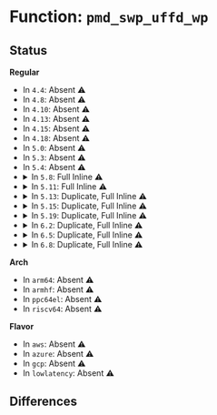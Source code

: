 # Function: <code>pmd_swp_uffd_wp</code>

## Status
<b>Regular</b>
<ul>
<li>
In <code>4.4</code>: Absent ⚠️
</li>
<li>
In <code>4.8</code>: Absent ⚠️
</li>
<li>
In <code>4.10</code>: Absent ⚠️
</li>
<li>
In <code>4.13</code>: Absent ⚠️
</li>
<li>
In <code>4.15</code>: Absent ⚠️
</li>
<li>
In <code>4.18</code>: Absent ⚠️
</li>
<li>
In <code>5.0</code>: Absent ⚠️
</li>
<li>
In <code>5.3</code>: Absent ⚠️
</li>
<li>
In <code>5.4</code>: Absent ⚠️
</li>
<li>
<details>
<summary>In <code>5.8</code>: Full Inline ⚠️</summary>

**Collision:** Unique Static

**Inline:** Full

**Transformation:** False

**Instances:**

```
In mm/huge_memory.c (ffffffff812ea2e8)
Location: arch/x86/include/asm/pgtable.h:1356
Inline: True
Inline callers:
  - mm/huge_memory.c:__split_huge_pmd_locked
```
</details>
</li>
<li>
<details>
<summary>In <code>5.11</code>: Full Inline ⚠️</summary>

**Collision:** Unique Static

**Inline:** Full

**Transformation:** False

**Instances:**

```
In mm/huge_memory.c (ffffffff812f5509)
Location: arch/x86/include/asm/pgtable.h:1352
Inline: True
Inline callers:
  - mm/huge_memory.c:__split_huge_pmd_locked
```
</details>
</li>
<li>
<details>
<summary>In <code>5.13</code>: Duplicate, Full Inline ⚠️</summary>

**Collision:** Static Duplication

**Inline:** Full

**Transformation:** False

**Instances:**

```
In mm/gup.c (ffffffff81298174)
Location: arch/x86/include/asm/pgtable.h:1352
Inline: True
```
```
In mm/memory.c (0)
Location: arch/x86/include/asm/pgtable.h:1352
Inline: True
Inline callers:
  - mm/memory.c:__handle_mm_fault
```
```
In mm/page_vma_mapped.c (ffffffff812b2d7c)
Location: arch/x86/include/asm/pgtable.h:1352
Inline: True
Inline callers:
  - mm/page_vma_mapped.c:page_vma_mapped_walk
  - mm/page_vma_mapped.c:page_vma_mapped_walk
```
```
In mm/mempolicy.c (ffffffff812e1da8)
Location: arch/x86/include/asm/pgtable.h:1352
Inline: True
```
```
In mm/migrate.c (ffffffff812f82a8)
Location: arch/x86/include/asm/pgtable.h:1352
Inline: True
Inline callers:
  - mm/migrate.c:pmd_migration_entry_wait
  - mm/migrate.c:pmd_migration_entry_wait
```
```
In mm/huge_memory.c (ffffffff81300f59)
Location: arch/x86/include/asm/pgtable.h:1352
Inline: True
Inline callers:
  - mm/huge_memory.c:remove_migration_pmd
  - mm/huge_memory.c:remove_migration_pmd
  - mm/huge_memory.c:__split_huge_pmd_locked
  - mm/huge_memory.c:__split_huge_pmd_locked
  - mm/huge_memory.c:__split_huge_pmd_locked
  - mm/huge_memory.c:__split_huge_pmd_locked
  - mm/huge_memory.c:__split_huge_pmd_locked
  - mm/huge_memory.c:change_huge_pmd
  - mm/huge_memory.c:change_huge_pmd
  - mm/huge_memory.c:move_huge_pmd
  - mm/huge_memory.c:zap_huge_pmd
  - mm/huge_memory.c:copy_huge_pmd
  - mm/huge_memory.c:copy_huge_pmd
```
```
In mm/hmm.c (ffffffff8131d5dc)
Location: arch/x86/include/asm/pgtable.h:1352
Inline: True
Inline callers:
  - mm/hmm.c:hmm_vma_walk_pmd
```
```
In fs/proc/task_mmu.c (ffffffff813d1093)
Location: arch/x86/include/asm/pgtable.h:1352
Inline: True
Inline callers:
  - fs/proc/task_mmu.c:pagemap_pmd_range
  - fs/proc/task_mmu.c:clear_refs_pte_range
```
</details>
</li>
<li>
<details>
<summary>In <code>5.15</code>: Duplicate, Full Inline ⚠️</summary>

**Collision:** Static Duplication

**Inline:** Full

**Transformation:** False

**Instances:**

```
In mm/gup.c (ffffffff812d8bb2)
Location: arch/x86/include/asm/pgtable.h:1323
Inline: True
```
```
In mm/memory.c (0)
Location: arch/x86/include/asm/pgtable.h:1323
Inline: True
Inline callers:
  - mm/memory.c:__handle_mm_fault
```
```
In mm/page_vma_mapped.c (ffffffff812f493c)
Location: arch/x86/include/asm/pgtable.h:1323
Inline: True
Inline callers:
  - mm/page_vma_mapped.c:page_vma_mapped_walk
  - mm/page_vma_mapped.c:page_vma_mapped_walk
```
```
In mm/mempolicy.c (ffffffff81328e8d)
Location: arch/x86/include/asm/pgtable.h:1323
Inline: True
```
```
In mm/migrate.c (ffffffff813428fe)
Location: arch/x86/include/asm/pgtable.h:1323
Inline: True
Inline callers:
  - mm/migrate.c:pmd_migration_entry_wait
  - mm/migrate.c:pmd_migration_entry_wait
```
```
In mm/huge_memory.c (ffffffff8134abc9)
Location: arch/x86/include/asm/pgtable.h:1323
Inline: True
Inline callers:
  - mm/huge_memory.c:remove_migration_pmd
  - mm/huge_memory.c:remove_migration_pmd
  - mm/huge_memory.c:__split_huge_pmd_locked
  - mm/huge_memory.c:__split_huge_pmd_locked
  - mm/huge_memory.c:__split_huge_pmd_locked
  - mm/huge_memory.c:__split_huge_pmd_locked
  - mm/huge_memory.c:__split_huge_pmd_locked
  - mm/huge_memory.c:change_huge_pmd
  - mm/huge_memory.c:change_huge_pmd
  - mm/huge_memory.c:move_huge_pmd
  - mm/huge_memory.c:zap_huge_pmd
  - mm/huge_memory.c:copy_huge_pmd
  - mm/huge_memory.c:copy_huge_pmd
```
```
In mm/hmm.c (ffffffff8136a97c)
Location: arch/x86/include/asm/pgtable.h:1323
Inline: True
Inline callers:
  - mm/hmm.c:hmm_vma_walk_pmd
```
```
In fs/proc/task_mmu.c (ffffffff8142249d)
Location: arch/x86/include/asm/pgtable.h:1323
Inline: True
Inline callers:
  - fs/proc/task_mmu.c:pagemap_pmd_range
  - fs/proc/task_mmu.c:pagemap_pmd_range
  - fs/proc/task_mmu.c:clear_refs_pte_range
```
</details>
</li>
<li>
<details>
<summary>In <code>5.19</code>: Duplicate, Full Inline ⚠️</summary>

**Collision:** Static Duplication

**Inline:** Full

**Transformation:** False

**Instances:**

```
In mm/memory.c (0)
Location: arch/x86/include/asm/pgtable.h:1357
Inline: True
Inline callers:
  - mm/memory.c:__handle_mm_fault
```
```
In mm/page_vma_mapped.c (ffffffff8135887b)
Location: arch/x86/include/asm/pgtable.h:1357
Inline: True
Inline callers:
  - mm/page_vma_mapped.c:page_vma_mapped_walk
  - mm/page_vma_mapped.c:page_vma_mapped_walk
```
```
In mm/mempolicy.c (ffffffff813980fd)
Location: arch/x86/include/asm/pgtable.h:1357
Inline: True
```
```
In mm/migrate.c (ffffffff813b4e2d)
Location: arch/x86/include/asm/pgtable.h:1357
Inline: True
Inline callers:
  - mm/migrate.c:pmd_migration_entry_wait
  - mm/migrate.c:pmd_migration_entry_wait
```
```
In mm/huge_memory.c (ffffffff813c1d57)
Location: arch/x86/include/asm/pgtable.h:1357
Inline: True
Inline callers:
  - mm/huge_memory.c:remove_migration_pmd
  - mm/huge_memory.c:remove_migration_pmd
  - mm/huge_memory.c:__split_huge_pmd
  - mm/huge_memory.c:__split_huge_pmd_locked
  - mm/huge_memory.c:__split_huge_pmd_locked
  - mm/huge_memory.c:__split_huge_pmd_locked
  - mm/huge_memory.c:change_huge_pmd
  - mm/huge_memory.c:move_huge_pmd
  - mm/huge_memory.c:zap_huge_pmd
  - mm/huge_memory.c:copy_huge_pmd
```
```
In mm/hmm.c (ffffffff813e8afd)
Location: arch/x86/include/asm/pgtable.h:1357
Inline: True
Inline callers:
  - mm/hmm.c:hmm_vma_walk_pmd
```
```
In fs/proc/task_mmu.c (ffffffff8149b8a4)
Location: arch/x86/include/asm/pgtable.h:1357
Inline: True
Inline callers:
  - fs/proc/task_mmu.c:pagemap_pmd_range
  - fs/proc/task_mmu.c:pagemap_pmd_range
  - fs/proc/task_mmu.c:clear_refs_pte_range
```
</details>
</li>
<li>
<details>
<summary>In <code>6.2</code>: Duplicate, Full Inline ⚠️</summary>

**Collision:** Static Duplication

**Inline:** Full

**Transformation:** False

**Instances:**

```
In mm/memory.c (0)
Location: arch/x86/include/asm/pgtable.h:1375
Inline: True
Inline callers:
  - mm/memory.c:__handle_mm_fault
```
```
In mm/page_vma_mapped.c (ffffffff813d2f78)
Location: arch/x86/include/asm/pgtable.h:1375
Inline: True
Inline callers:
  - mm/page_vma_mapped.c:page_vma_mapped_walk
  - mm/page_vma_mapped.c:page_vma_mapped_walk
```
```
In mm/mempolicy.c (ffffffff81417e91)
Location: arch/x86/include/asm/pgtable.h:1375
Inline: True
```
```
In mm/migrate.c (ffffffff81433fdd)
Location: arch/x86/include/asm/pgtable.h:1375
Inline: True
Inline callers:
  - mm/migrate.c:pmd_migration_entry_wait
  - mm/migrate.c:pmd_migration_entry_wait
```
```
In mm/huge_memory.c (ffffffff81443f37)
Location: arch/x86/include/asm/pgtable.h:1375
Inline: True
Inline callers:
  - mm/huge_memory.c:remove_migration_pmd
  - mm/huge_memory.c:__split_huge_pmd
  - mm/huge_memory.c:__split_huge_pmd_locked
  - mm/huge_memory.c:__split_huge_pmd_locked
  - mm/huge_memory.c:change_huge_pmd
  - mm/huge_memory.c:move_huge_pmd
  - mm/huge_memory.c:zap_huge_pmd
  - mm/huge_memory.c:copy_huge_pmd
```
```
In mm/hmm.c (ffffffff81470a85)
Location: arch/x86/include/asm/pgtable.h:1375
Inline: True
Inline callers:
  - mm/hmm.c:hmm_vma_walk_pmd
```
```
In fs/proc/task_mmu.c (ffffffff81530040)
Location: arch/x86/include/asm/pgtable.h:1375
Inline: True
Inline callers:
  - fs/proc/task_mmu.c:pagemap_pmd_range
  - fs/proc/task_mmu.c:pagemap_pmd_range
  - fs/proc/task_mmu.c:clear_refs_pte_range
```
</details>
</li>
<li>
<details>
<summary>In <code>6.5</code>: Duplicate, Full Inline ⚠️</summary>

**Collision:** Static Duplication

**Inline:** Full

**Transformation:** False

**Instances:**

```
In mm/memory.c (0)
Location: arch/x86/include/asm/pgtable.h:1373
Inline: True
Inline callers:
  - mm/memory.c:__handle_mm_fault
```
```
In mm/page_vma_mapped.c (ffffffff81407bda)
Location: arch/x86/include/asm/pgtable.h:1373
Inline: True
Inline callers:
  - mm/page_vma_mapped.c:page_vma_mapped_walk
  - mm/page_vma_mapped.c:page_vma_mapped_walk
```
```
In mm/pgtable-generic.c (ffffffff814098ab)
Location: arch/x86/include/asm/pgtable.h:1373
Inline: True
Inline callers:
  - mm/pgtable-generic.c:__pte_offset_map
```
```
In mm/mempolicy.c (ffffffff8144b4c7)
Location: arch/x86/include/asm/pgtable.h:1373
Inline: True
```
```
In mm/migrate.c (ffffffff8146985f)
Location: arch/x86/include/asm/pgtable.h:1373
Inline: True
Inline callers:
  - mm/migrate.c:pmd_migration_entry_wait
  - mm/migrate.c:pmd_migration_entry_wait
```
```
In mm/huge_memory.c (ffffffff814794b7)
Location: arch/x86/include/asm/pgtable.h:1373
Inline: True
Inline callers:
  - mm/huge_memory.c:remove_migration_pmd
  - mm/huge_memory.c:remove_migration_pmd
  - mm/huge_memory.c:__split_huge_pmd
  - mm/huge_memory.c:__split_huge_pmd_locked
  - mm/huge_memory.c:__split_huge_pmd_locked
  - mm/huge_memory.c:__split_huge_pmd_locked
  - mm/huge_memory.c:__split_huge_pmd_locked
  - mm/huge_memory.c:change_huge_pmd
  - mm/huge_memory.c:move_huge_pmd
  - mm/huge_memory.c:zap_huge_pmd
  - mm/huge_memory.c:copy_huge_pmd
```
```
In mm/hmm.c (ffffffff814a4ff9)
Location: arch/x86/include/asm/pgtable.h:1373
Inline: True
Inline callers:
  - mm/hmm.c:hmm_vma_walk_pmd
```
```
In fs/proc/task_mmu.c (ffffffff81567ec8)
Location: arch/x86/include/asm/pgtable.h:1373
Inline: True
Inline callers:
  - fs/proc/task_mmu.c:pagemap_pmd_range
  - fs/proc/task_mmu.c:pagemap_pmd_range
  - fs/proc/task_mmu.c:clear_refs_pte_range
```
</details>
</li>
<li>
<details>
<summary>In <code>6.8</code>: Duplicate, Full Inline ⚠️</summary>

**Collision:** Static Duplication

**Inline:** Full

**Transformation:** False

**Instances:**

```
In mm/memory.c (0)
Location: arch/x86/include/asm/pgtable.h:1601
Inline: True
Inline callers:
  - mm/memory.c:__handle_mm_fault
```
```
In mm/page_vma_mapped.c (ffffffff8143429e)
Location: arch/x86/include/asm/pgtable.h:1601
Inline: True
Inline callers:
  - mm/page_vma_mapped.c:page_vma_mapped_walk
  - mm/page_vma_mapped.c:page_vma_mapped_walk
```
```
In mm/pgtable-generic.c (ffffffff8143610c)
Location: arch/x86/include/asm/pgtable.h:1601
Inline: True
Inline callers:
  - mm/pgtable-generic.c:__pte_offset_map
```
```
In mm/mempolicy.c (ffffffff81484e9d)
Location: arch/x86/include/asm/pgtable.h:1601
Inline: True
Inline callers:
  - mm/mempolicy.c:queue_folios_pmd
```
```
In mm/migrate.c (ffffffff8149878f)
Location: arch/x86/include/asm/pgtable.h:1601
Inline: True
Inline callers:
  - mm/migrate.c:pmd_migration_entry_wait
  - mm/migrate.c:pmd_migration_entry_wait
```
```
In mm/huge_memory.c (ffffffff814a8a4a)
Location: arch/x86/include/asm/pgtable.h:1601
Inline: True
Inline callers:
  - mm/huge_memory.c:remove_migration_pmd
  - mm/huge_memory.c:remove_migration_pmd
  - mm/huge_memory.c:__split_huge_pmd_locked
  - mm/huge_memory.c:__split_huge_pmd_locked
  - mm/huge_memory.c:move_pages_huge_pmd
  - mm/huge_memory.c:change_huge_pmd
  - mm/huge_memory.c:move_huge_pmd
  - mm/huge_memory.c:zap_huge_pmd
```
```
In mm/hmm.c (ffffffff814d60b8)
Location: arch/x86/include/asm/pgtable.h:1601
Inline: True
Inline callers:
  - mm/hmm.c:hmm_vma_walk_pmd
```
```
In fs/proc/task_mmu.c (ffffffff8159edbe)
Location: arch/x86/include/asm/pgtable.h:1601
Inline: True
Inline callers:
  - fs/proc/task_mmu.c:pagemap_thp_category
  - fs/proc/task_mmu.c:pagemap_thp_category
  - fs/proc/task_mmu.c:pagemap_pmd_range
  - fs/proc/task_mmu.c:pagemap_pmd_range
  - fs/proc/task_mmu.c:clear_refs_pte_range
```
</details>
</li>
</ul>
<b>Arch</b>
<ul>
<li>
In <code>arm64</code>: Absent ⚠️
</li>
<li>
In <code>armhf</code>: Absent ⚠️
</li>
<li>
In <code>ppc64el</code>: Absent ⚠️
</li>
<li>
In <code>riscv64</code>: Absent ⚠️
</li>
</ul>
<b>Flavor</b>
<ul>
<li>
In <code>aws</code>: Absent ⚠️
</li>
<li>
In <code>azure</code>: Absent ⚠️
</li>
<li>
In <code>gcp</code>: Absent ⚠️
</li>
<li>
In <code>lowlatency</code>: Absent ⚠️
</li>
</ul>

## Differences
